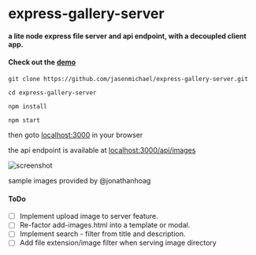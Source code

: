 # express-gallery-server

#### a lite node express file server and api endpoint, with a decoupled client app.


#### Check out the [demo](https://express-gallery-server.herokuapp.com/)

```
git clone https://github.com/jasenmichael/express-gallery-server.git

cd express-gallery-server

npm install

npm start
```
then goto [localhost:3000](http://localhost:3000) in your browser

the api endpoint is available at [localhost:3000/api/images](http://localhost:3000/api/images)

![screenshot](screenshot.png)

sample images provided by @jonathanhoag

#### ToDo

 * [ ] Implement upload image to server feature.
 * [ ] Re-factor add-images.html into a template or modal.
 * [ ] Implement search - filter from title and description.
 * [ ] Add file extension/image filter when serving image directory
